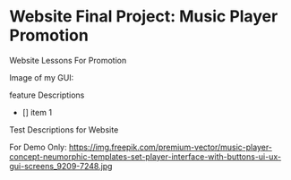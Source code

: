 # Website Final Project: Music Player Promotion
Website Lessons For Promotion

Image of my GUI:

feature Descriptions

- [] item 1
  
Test Descriptions for Website

For Demo Only:
https://img.freepik.com/premium-vector/music-player-concept-neumorphic-templates-set-player-interface-with-buttons-ui-ux-gui-screens_9209-7248.jpg

